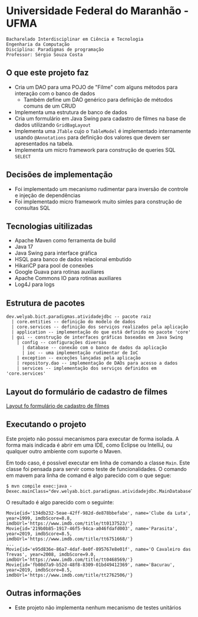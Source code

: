 # Universidade Federal do Maranhão - UFMA

```
Bacharelado Interdisciplinar em Ciência e Tecnologia
Engenharia da Computação
Disciplina: Paradigmas de programação
Professor: Sérgio Souza Costa
```

## O que este projeto faz

* Cria um DAO para uma POJO de "Filme" com alguns métodos para interação com o banco de dados
  * Também define um DAO genérico para definição de métodos comuns de um CRUD
* Implementa uma estrutura de banco de dados
* Cria um formulário em Java Swing para cadastro de filmes na base de dados utilizando `GridBagLayout`
* Implementa uma `JTable` cujo o `TableModel` é implementado internamente usando `@Annotations` para definição dos valores que devem ser apresentados na tabela.
* Implementa um micro framework para construção de queries SQL `SELECT`

## Decisões de implementação

* Foi implementado um mecanismo rudimentar para inversão de controle e injeção de dependências
* Foi implementado micro framework muito simles para construção de consultas SQL

## Tecnologias uitilizadas

* Apache Maven como ferramenta de build
* Java 17
* Java Swing para interface gráfica
* HSQL para banco de dados relacional embutido
* HikariCP para pool de conexões
* Google Guava para rotinas auxiliares
* Apache Commons IO para rotinas auxiliares
* Log4J para logs

## Estrutura de pacotes

```
dev.welyab.bict.paradigmas.atividadejdbc -- pacote raiz
  | core.entities -- definição do modelo de dados
  | core.services -- definição dos serviços realizados pela aplicação
  | application -- implementação do que está definido no pacote 'core'
  | gui -- construção de interfaces gráficas baseadas em Java Swing
    | config -- configurações diversas
      | database -- conexão com o banco de dados da aplicação
      | ioc -- uma implementação rudimentar de IoC
    | exception -- exceções lançadas pela aplicação
    | repository.dao -- implementação de DAOs para acesso a dados
    | services -- implementação dos serviços definidos em 'core.services'
```
## Layout do formulário de cadastro de filmes

[Layout fo formulário de cadastro de filmes](./layout-gui-cadastro-filmes.jpg)

## Executando o projeto

Este projeto não possui mecanismos para executar de forma isolada. A forma mais indicada é abrir em uma IDE, como
Eclipse ou IntelliJ, ou qualquer outro ambiente com suporte o Maven.

Em todo caso, é possível executar em linha de comando a classe `Main`. Este classe foi pensada para servir como teste de
funcionalidades. O comando em mavem para linha de comand é algo parecido com o que segue:

```
$ mvn compile exec:java -Dexec.mainClass="dev.welyab.bict.paradigmas.atividadejdbc.MainDatabaseTest"
```

O resultado é algo parecido com o seguinte:

```
Movie{id='134db232-5eae-42ff-982d-de878bbefabe', name='Clube da Luta', year=1999, imdbScore=8.8, imdbUrl='https://www.imdb.com/title/tt0137523/'}
Movie{id='219b0b85-1917-46f5-94ca-a046fdafd003', name='Parasita', year=2019, imdbScore=8.5, imdbUrl='https://www.imdb.com/title/tt6751668/'}
...
Movie{id='e95d836e-86a7-4daf-8e0f-895767e8e01f', name='O Cavaleiro das Trevas', year=2008, imdbScore=9.0, imdbUrl='https://www.imdb.com/title/tt0468569/'}
Movie{id='fb08d7a9-b52d-48f8-8309-01bd49412369', name='Bacurau', year=2019, imdbScore=8.5, imdbUrl='https://www.imdb.com/title/tt2762506/'}
```

## Outras informações

* Este projeto não implementa nenhum mecanismo de testes unitários